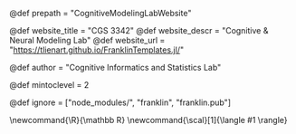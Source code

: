 <!--
Add here global page variables to use throughout your
website.
The website_* must be defined for the RSS to work
-->

@def prepath = "CognitiveModelingLabWebsite"

@def website_title = "CGS 3342"
@def website_descr = "Cognitive & Neural Modeling Lab"
@def website_url   = "https://tlienart.github.io/FranklinTemplates.jl/"

@def author = "Cognitive Informatics and Statistics Lab"

@def mintoclevel = 2

<!--
Add here files or directories that should be ignored by Franklin, otherwise
these files might be copied and, if markdown, processed by Franklin which
you might not want. Indicate directories by ending the name with a `/`.
-->
@def ignore = ["node_modules/", "franklin", "franklin.pub"]

<!--
Add here global latex commands to use throughout your
pages. It can be math commands but does not need to be.
For instance:
* \newcommand{\phrase}{This is a long phrase to copy.}
-->
\newcommand{\R}{\mathbb R}
\newcommand{\scal}[1]{\langle #1 \rangle}
